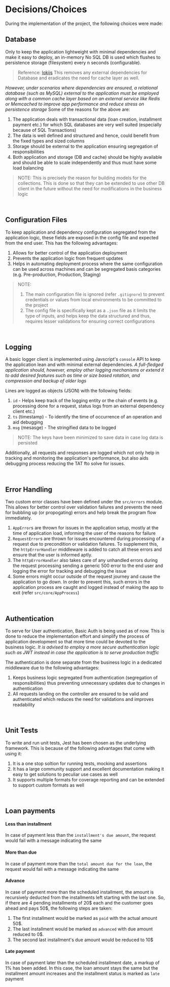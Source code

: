 # Decisions/Choices

During the implementation of the project, the following choices were made:

## Database

Only to keep the application lightweight with minimal dependencies and make it easy to deploy, an in-memory No SQL DB is used which flushes to persistence storage (filesystem) every n seconds (configurable).
> Reference: [lokijs](https://techfort.github.io/LokiJS/)
This removes any external dependencies for Database and eradicates the need for cache layer as well.

*However, under scenarios where dependencies are ensured, a relational database (such as MySQL) external to the application must be employed along with a common cache layer based on an external service like Redis or Memcached to improve app performance and reduce stress on persistence storage*
Some of the reasons for the above are:
1. The application deals with transactional data (loan creation, installment payment etc.) for which SQL databases are very well suited (especially because of SQL Transactions)
2. The data is well defined and structured and hence, could benefit from the fixed types and sized columns
3. Storage should be external to the application ensuring segregation of responsibilities
4. Both application and storage (DB and cache) should be highly available and should be able to scale independently and thus must have some load balancing

> NOTE: This is precisely the reason for building models for the collections. This is done so that they can be extended to use other DB client in the future without the need for modifications in the business logic

<br>

## Configuration Files

To keep application and dependency configuration segregated from the application logic, these fields are exposed in the config file and expected from the end user. This has the following advantages:
1. Allows for better control of the application deployment
2. Prevents the application logic from frequent updates
3. Helps in automating deployment process where the same configuration can be used across machines and can be segregated basis categories (e.g. Pre-production, Production, Staging)

> NOTE:
> 1. The main configuration file is ignored (refer `.gitignore`) to prevent credentials or values from local environments to be committed to the project
> 2. The config file is specifically kept as a `.json` file as it limits the type of inputs, and helps keep the data structured and thus, requires lesser validations for ensuring correct configurations

<br>

## Logging

A basic logger client is implemented using Javscript's `console` API to keep the application lean and with minimal external dependencies.
*A full-fledged application should, however, employ other logging mechanisms or extend it to add desired features such as time or size based rotation, and compression and backup of older logs*

Lines are logged as objects (JSON) with the following fields:
1. `id` - Helps keep track of the logging entity or the chain of events (e.g. processing done for a request, status logs from an external dependency client etc.)
2. `ts` (timestamp) - To identify the time of occurrence of an operation and aid debugging
3. `msg` (mesasge) - The stringified data to be logged

> NOTE: The keys have been minimized to save data in case log data is persisted

Additionally, all requests and responses are logged which not only help in tracking and monitoring the application's performance, but also aids debugging process reducing the TAT fto solve for issues.

<br>

## Error Handling

Two custom error classes have been defined under the `src/errors` module.
This allows for better control over validation failures and prevents the need for bubbling up (or propogating) errors and help break the program flow immediately.
<br>

1. `AppError`s are thrown for issues in the application setup, mostly at the time of application load, informing the user of the reasons for failure
2. `RequestError`s are thrown for issues encountered during processing of a request due to precondition or validation failures. To supplement this, the `httpErrorHandler` middleware is added to catch all these errors and ensure that the user is informed aptly.
3. The `httpErrorHandler` also takes care of any unhandled errors during the request processing sending a generic 500 error to the end user and logging the error for tracking and debugging the issue
4. Some errors might occur outside of the request journey and cause the application to go down. In order to prevent this, such errors in the application process are caught and logged instead of making the app to exit (refer `src/core/AppProcess`)

<br>

## Authentication

To serve for User authentication, Basic Auth is being used as of now. This is done to reduce the implementation effort and simplify the process of application development so that more time could be devoted to the business logic.
*It is advised to employ a more secure authentication logic such as JWT instead in case the application is to serve production traffic*
<br>

The authentication is done separate from the business logic in a dedicated middleware due to the following advantages:
1. Keeps business logic segregated from authentication (segregation of responsibilities) thus preventing unnecessary updates due to changes in authentication
2. All requests landing on the controller are ensured to be valid and authenticated which reduces the need for validations and improves readability

<br>

## Unit Tests

To write and run unit tests, Jest has been chosen as the underlying framework.
This is because of the following advantages that come with using it:
1. It is a one stop soltion for running tests, mocking and assertions
2. It has a large community support and excellent documentation making it easy to get solutions to peculiar use cases as well
3. It supports multiple formats for coverage reporting and can be extended to support custom formats as well

<br>

## Loan payments

#### Less than installment

In case of payment less than the `installment's due amount`, the request would fail with a message indicating the same

#### More than due

In case of payment more than the `total amount due for the loan`, the request would fail with a message indicating the same

#### Advance

In case of payment more than the scheduled installment, the amount is recursively deducted from the installments left starting with the last one.
So, if there are 4 pending installments of 20$ each and the customer goes ahead and pays 50$, the following steps are taken:
1. The first installment would be marked as `paid` with the actual amount 50$.
2. The last installment would be marked as `advanced` with due amount reduced to 0$.
3. The second last installment's due amount would be reduced to 10$


#### Late payment

In case of payment later than the scheduled installment date, a markup of 1% has been added. In this case, the loan amount stays the same but the installment amount increases and the installment status is marked as `late` payment